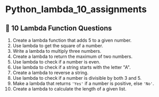 # Python_lambda_10_assignments
## 🔹 **10 Lambda Function Questions**

1. Create a lambda function that adds 5 to a given number.
2. Use lambda to get the square of a number.
3. Write a lambda to multiply three numbers.
4. Create a lambda to return the maximum of two numbers.
5. Use lambda to check if a number is even.
6. Use lambda to check if a string starts with the letter "A".
7. Create a lambda to reverse a string.
8. Use lambda to check if a number is divisible by both 3 and 5.
9. Make a lambda that returns `'Yes'` if a number is positive, else `'No'`.
10. Create a lambda to calculate the length of a given list.

